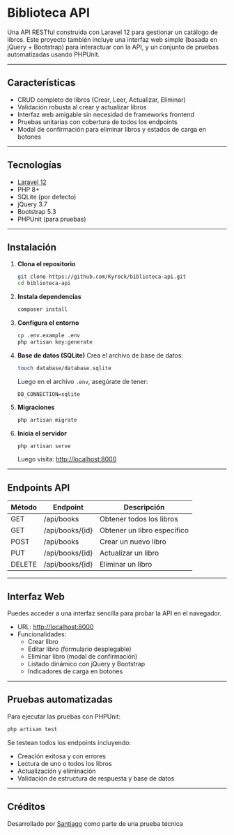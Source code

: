 # Biblioteca API

Una API RESTful construida con Laravel 12 para gestionar un catálogo de libros. Este proyecto también incluye una interfaz web simple (basada en jQuery + Bootstrap) para interactuar con la API, y un conjunto de pruebas automatizadas usando PHPUnit.

---

## Características

- CRUD completo de libros (Crear, Leer, Actualizar, Eliminar)
- Validación robusta al crear y actualizar libros
- Interfaz web amigable sin necesidad de frameworks frontend
- Pruebas unitarias con cobertura de todos los endpoints
- Modal de confirmación para eliminar libros y estados de carga en botones

---

## Tecnologías

- [Laravel 12](https://laravel.com/)
- PHP 8+
- SQLite (por defecto)
- jQuery 3.7
- Bootstrap 5.3
- PHPUnit (para pruebas)

---

## Instalación

1. **Clona el repositorio**  
   ```bash
   git clone https://github.com/Kyrock/biblioteca-api.git
   cd biblioteca-api
   ```

2. **Instala dependencias**  
   ```bash
   composer install
   ```

3. **Configura el entorno**
   ```bash
   cp .env.example .env
   php artisan key:generate
   ```

4. **Base de datos (SQLite)**
   Crea el archivo de base de datos:
   ```bash
   touch database/database.sqlite
   ```
   Luego en el archivo `.env`, asegúrate de tener:
   ```env
   DB_CONNECTION=sqlite
   ```

5. **Migraciones**
   ```bash
   php artisan migrate
   ```

6. **Inicia el servidor**
   ```bash
   php artisan serve
   ```
   Luego visita: [http://localhost:8000](http://localhost:8000)

---

## Endpoints API

| Método | Endpoint           | Descripción                |
|--------|--------------------|----------------------------|
| GET    | /api/books         | Obtener todos los libros   |
| GET    | /api/books/{id}    | Obtener un libro específico|
| POST   | /api/books         | Crear un nuevo libro       |
| PUT    | /api/books/{id}    | Actualizar un libro        |
| DELETE | /api/books/{id}    | Eliminar un libro          |

---

## Interfaz Web

Puedes acceder a una interfaz sencilla para probar la API en el navegador.

- URL: [http://localhost:8000](http://localhost:8000)
- Funcionalidades:
  - Crear libro
  - Editar libro (formulario desplegable)
  - Eliminar libro (modal de confirmación)
  - Listado dinámico con jQuery y Bootstrap
  - Indicadores de carga en botones

---

## Pruebas automatizadas

Para ejecutar las pruebas con PHPUnit:

```bash
php artisan test
```

Se testean todos los endpoints incluyendo:
- Creación exitosa y con errores
- Lectura de uno o todos los libros
- Actualización y eliminación
- Validación de estructura de respuesta y base de datos

---

## Créditos

Desarrollado por [Santiago](https://github.com/Kyrock) como parte de una prueba técnica
